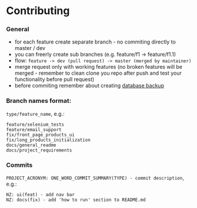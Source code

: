 # Contributing
### General
- for each feature create separate branch - no commiting directly to master / dev
- you can freerly create sub branches (e.g. feature/f1 -> feature/f1.1)
- flow: `feature -> dev (pull request) -> master (merged by maintainer)` 
- merge request only with working features (no broken features will be merged - remember to clean clone you repo after push and test your functionality before pull request)
- before commiting remember about creating [database backup](README.md#database-backup-and-restoration)

### Branch names format:  
`type/feature_name`, e.g.:  
```
feature/selenium_tests
feature/email_support
fix/front_page_products_ui
fix/long_products_initialization
docs/general_readme
docs/project_requirements
```
### Commits
`PROJECT_ACRONYM: ONE_WORD_COMMIT_SUMMARY(TYPE) - commit description`, e.g.:
```
NZ: ui(feat) - add nav bar
NZ: docs(fix) - add 'how to run' section to README.md
```